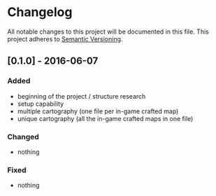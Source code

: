 # Changelog

All notable changes to this project will be documented in this file. This project adheres to [Semantic Versioning](http://semver.org/).

## [0.1.0] - 2016-06-07

### Added

 - beginning of the project / structure research
 - setup capability
 - multiple cartography (one file per in-game crafted map)
 - unique cartography (all the in-game crafted maps in one file)

### Changed

 - nothing

### Fixed

 - nothing

